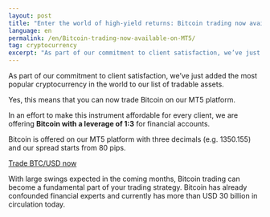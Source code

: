 ```yaml
---
layout: post
title: "Enter the world of high-yield returns: Bitcoin trading now available on MT5"
language: en
permalink: /en/Bitcoin-trading-now-available-on-MT5/
tag: cryptocurrency
excerpt: "As part of our commitment to client satisfaction, we’ve just added the most popular cryptocurrency in the world to our list of tradable assets..."
---
```

As part of our commitment to client satisfaction, we’ve just added the most popular cryptocurrency in the world to our list of tradable assets.
 
Yes, this means that you can now trade Bitcoin on our MT5 platform.
 
In an effort to make this instrument affordable for every client, we are offering <strong>Bitcoin with a leverage of 1:3</strong> for financial accounts.
 
Bitcoin is offered on our MT5 platform with three decimals (e.g. 1350.155) and our spread starts from 80 pips.

<p class="p--action">
<a class="button" href="https://mt.binary.com/en/user/settings/metatrader.html?utm_source=blog&utm_medium=social&utm_campaign=bitcoin_launch#financial"><span>Trade BTC/USD now</span>
</a>
</p>

With large swings expected in the coming months, Bitcoin trading can become a fundamental part of your trading strategy. Bitcoin has already confounded financial experts and currently has more than USD 30 billion in circulation today.